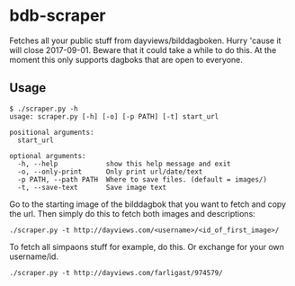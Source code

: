 # bdb-scraper
Fetches all your public stuff from dayviews/bilddagboken.
Hurry 'cause it will close 2017-09-01.
Beware that it could take a while to do this.
At the moment this only supports dagboks that are open to everyone.

## Usage
```
$ ./scraper.py -h
usage: scraper.py [-h] [-o] [-p PATH] [-t] start_url

positional arguments:
  start_url

optional arguments:
  -h, --help            show this help message and exit
  -o, --only-print      Only print url/date/text
  -p PATH, --path PATH  Where to save files. (default = images/)
  -t, --save-text       Save image text
```

Go to the starting image of the bilddagbok that you want to fetch and copy the url.
Then simply do this to fetch both images and descriptions:
```
./scraper.py -t http://dayviews.com/<username>/<id_of_first_image>/
``` 
To fetch all simpaons stuff for example, do this. Or exchange for your own username/id.
```
./scraper.py -t http://dayviews.com/farligast/974579/
```

